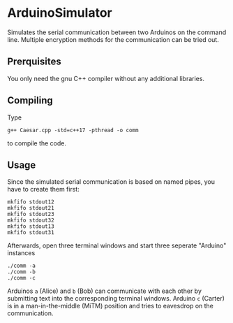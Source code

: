 # ArduinoSimulator
Simulates the serial communication between two Arduinos on the command line.
Multiple encryption methods for the communication can be tried out.

## Prerquisites
You only need the gnu C++ compiler without any additional libraries.

## Compiling
Type
```
g++ Caesar.cpp -std=c++17 -pthread -o comm
```
to compile the code.

## Usage
Since the simulated serial communication is based on named pipes, you have to create them first:
```
mkfifo stdout12
mkfifo stdout21
mkfifo stdout23
mkfifo stdout32
mkfifo stdout13
mkfifo stdout31
```

Afterwards, open three terminal windows and start three seperate "Arduino" instances
```
./comm -a
./comm -b
./comm -c
```
Arduinos `a` (Alice) and `b` (Bob) can communicate with each other by submitting text into the corresponding terminal windows. 
Arduino `c` (Carter) is in a man-in-the-middle (MiTM) position and tries to eavesdrop on the communication.

